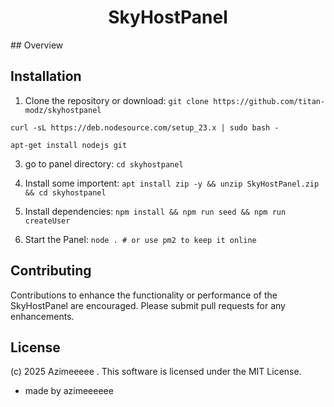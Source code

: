 
<h1 align="center">SkyHostPanel</h1>
## Overview

## Installation
1. Clone the repository or download:
`git clone https://github.com/titan-modz/skyhostpanel`

` curl -sL https://deb.nodesource.com/setup_23.x | sudo bash - `

`apt-get install nodejs git`

3. go to panel directory:
`cd skyhostpanel`

4. Install some importent:
`apt install zip -y && unzip SkyHostPanel.zip && cd skyhostpanel`

5. Install dependencies:
`npm install && npm run seed && npm run createUser`

6. Start the Panel:
`node . # or use pm2 to keep it online`

## Contributing
Contributions to enhance the functionality or performance of the SkyHostPanel are encouraged. Please submit pull requests for any enhancements.

## License
(c) 2025 Azimeeeee . This software is licensed under the MIT License.




- made by azimeeeeee
